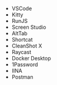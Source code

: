 - VSCode
- Kitty
- RunJS
- Screen Studio
- AltTab
- Shortcat
- CleanShot X
- Raycast
- Docker Desktop
- 1Password
- IINA
- Postman
